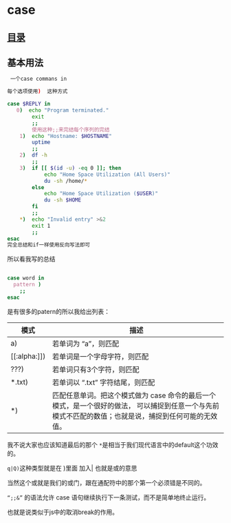# case
## [目录](.https://github.com/shgopher/GOFamily/tree/master/%E5%85%A5%E9%97%A8%E7%AF%87/%E6%93%8D%E4%BD%9C%E7%B3%BB%E7%BB%9F/shell)
## 基本用法
```bash
 一个case commans in

每个选项使用)  这种方式

case $REPLY in
   0)  echo "Program terminated."
        exit
        ;;
        使用这种;;来完结每个序列的完结
    1)  echo "Hostname: $HOSTNAME"
        uptime
        ;;
    2)  df -h
        ;;
    3)  if [[ $(id -u) -eq 0 ]]; then
            echo "Home Space Utilization (All Users)"
            du -sh /home/*
        else
            echo "Home Space Utilization ($USER)"
            du -sh $HOME
        fi
        ;;
    *)  echo "Invalid entry" >&2
        exit 1
        ;;
esac
完全总结和if一样使用反向写法即可
```
所以看我写的总结
```bash

case word in
  pattern )
    ;;
esac

```
是有很多的patern的所以我给出列表：

|模式|	描述
|-|-|
|a)|	若单词为 “a”，则匹配
|[[:alpha:]])|	若单词是一个字母字符，则匹配
|???)|	若单词只有3个字符，则匹配
|*.txt)|	若单词以 “.txt” 字符结尾，则匹配
|*)|	匹配任意单词。把这个模式做为 case 命令的最后一个模式，是一个很好的做法， 可以捕捉到任意一个与先前模式不匹配的数值；也就是说，捕捉到任何可能的无效值。

我不说大家也应该知道最后的那个 `*`是相当于我们现代语言中的default这个功效的。

`q|Q)`这种类型就是在 )里面 加入| 也就是或的意思

当然这个或就是我们的或门，跟在通配符中的那个第一个必须错是不同的。

`“;;&”` 的语法允许 case 语句继续执行下一条测试，而不是简单地终止运行。

也就是说类似于js中的取消break的作用。
